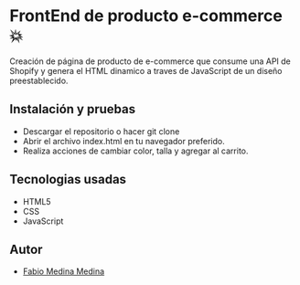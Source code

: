 # FrontEnd de producto e-commerce :boom:
Creación de página de producto de e-commerce que consume una API de Shopify y genera el HTML dinamico a traves de JavaScript de un diseño preestablecido.

## Instalación y pruebas
- Descargar el repositorio o hacer git clone
- Abrir el archivo index.html en tu navegador preferido.
- Realiza acciones de cambiar color, talla y agregar al carrito.

## Tecnologias usadas
- HTML5
- CSS
- JavaScript

## Autor
- [Fabio Medina Medina](https://fabiomedina.com)